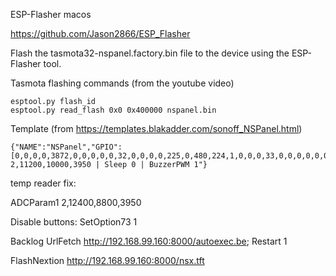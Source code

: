 

ESP-Flasher macos

https://github.com/Jason2866/ESP_Flasher


Flash the tasmota32-nspanel.factory.bin file to the device using the ESP-Flasher tool.

Tasmota flashing commands (from the youtube video)

```
esptool.py flash_id
esptool.py read_flash 0x0 0x400000 nspanel.bin
```

Template (from https://templates.blakadder.com/sonoff_NSPanel.html)
```
{"NAME":"NSPanel","GPIO":[0,0,0,0,3872,0,0,0,0,0,32,0,0,0,0,225,0,480,224,1,0,0,0,33,0,0,0,0,0,0,0,0,0,0,4736,0],"FLAG":0,"BASE":1,"CMND":"ADCParam1 2,11200,10000,3950 | Sleep 0 | BuzzerPWM 1"}
```


temp reader fix:

ADCParam1 2,12400,8800,3950

Disable buttons:
SetOption73 1


Backlog UrlFetch http://192.168.99.160:8000/autoexec.be; Restart 1

FlashNextion http://192.168.99.160:8000/nsx.tft
